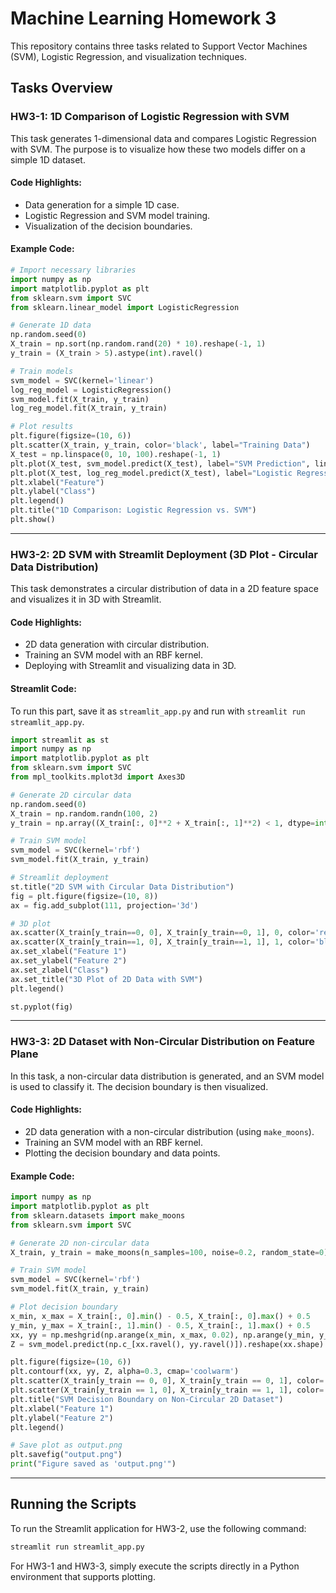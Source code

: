 
# Machine Learning Homework 3

This repository contains three tasks related to Support Vector Machines (SVM), Logistic Regression, and visualization techniques.

## Tasks Overview

### HW3-1: 1D Comparison of Logistic Regression with SVM
This task generates 1-dimensional data and compares Logistic Regression with SVM. The purpose is to visualize how these two models differ on a simple 1D dataset.

#### Code Highlights:
- Data generation for a simple 1D case.
- Logistic Regression and SVM model training.
- Visualization of the decision boundaries.

#### Example Code:
```python
# Import necessary libraries
import numpy as np
import matplotlib.pyplot as plt
from sklearn.svm import SVC
from sklearn.linear_model import LogisticRegression

# Generate 1D data
np.random.seed(0)
X_train = np.sort(np.random.rand(20) * 10).reshape(-1, 1)
y_train = (X_train > 5).astype(int).ravel()

# Train models
svm_model = SVC(kernel='linear')
log_reg_model = LogisticRegression()
svm_model.fit(X_train, y_train)
log_reg_model.fit(X_train, y_train)

# Plot results
plt.figure(figsize=(10, 6))
plt.scatter(X_train, y_train, color='black', label="Training Data")
X_test = np.linspace(0, 10, 100).reshape(-1, 1)
plt.plot(X_test, svm_model.predict(X_test), label="SVM Prediction", linestyle='--')
plt.plot(X_test, log_reg_model.predict(X_test), label="Logistic Regression Prediction", linestyle=':')
plt.xlabel("Feature")
plt.ylabel("Class")
plt.legend()
plt.title("1D Comparison: Logistic Regression vs. SVM")
plt.show()
```

---

### HW3-2: 2D SVM with Streamlit Deployment (3D Plot - Circular Data Distribution)
This task demonstrates a circular distribution of data in a 2D feature space and visualizes it in 3D with Streamlit.

#### Code Highlights:
- 2D data generation with circular distribution.
- Training an SVM model with an RBF kernel.
- Deploying with Streamlit and visualizing data in 3D.

#### Streamlit Code:
To run this part, save it as `streamlit_app.py` and run with `streamlit run streamlit_app.py`.

```python
import streamlit as st
import numpy as np
import matplotlib.pyplot as plt
from sklearn.svm import SVC
from mpl_toolkits.mplot3d import Axes3D

# Generate 2D circular data
np.random.seed(0)
X_train = np.random.randn(100, 2)
y_train = np.array((X_train[:, 0]**2 + X_train[:, 1]**2) < 1, dtype=int)

# Train SVM model
svm_model = SVC(kernel='rbf')
svm_model.fit(X_train, y_train)

# Streamlit deployment
st.title("2D SVM with Circular Data Distribution")
fig = plt.figure(figsize=(10, 8))
ax = fig.add_subplot(111, projection='3d')

# 3D plot
ax.scatter(X_train[y_train==0, 0], X_train[y_train==0, 1], 0, color='red', label='Class 0')
ax.scatter(X_train[y_train==1, 0], X_train[y_train==1, 1], 1, color='blue', label='Class 1')
ax.set_xlabel("Feature 1")
ax.set_ylabel("Feature 2")
ax.set_zlabel("Class")
ax.set_title("3D Plot of 2D Data with SVM")
plt.legend()

st.pyplot(fig)
```

---

### HW3-3: 2D Dataset with Non-Circular Distribution on Feature Plane
In this task, a non-circular data distribution is generated, and an SVM model is used to classify it. The decision boundary is then visualized.

#### Code Highlights:
- 2D data generation with a non-circular distribution (using `make_moons`).
- Training an SVM model with an RBF kernel.
- Plotting the decision boundary and data points.

#### Example Code:
```python
import numpy as np
import matplotlib.pyplot as plt
from sklearn.datasets import make_moons
from sklearn.svm import SVC

# Generate 2D non-circular data
X_train, y_train = make_moons(n_samples=100, noise=0.2, random_state=0)

# Train SVM model
svm_model = SVC(kernel='rbf')
svm_model.fit(X_train, y_train)

# Plot decision boundary
x_min, x_max = X_train[:, 0].min() - 0.5, X_train[:, 0].max() + 0.5
y_min, y_max = X_train[:, 1].min() - 0.5, X_train[:, 1].max() + 0.5
xx, yy = np.meshgrid(np.arange(x_min, x_max, 0.02), np.arange(y_min, y_max, 0.02))
Z = svm_model.predict(np.c_[xx.ravel(), yy.ravel()]).reshape(xx.shape)

plt.figure(figsize=(10, 6))
plt.contourf(xx, yy, Z, alpha=0.3, cmap='coolwarm')
plt.scatter(X_train[y_train == 0, 0], X_train[y_train == 0, 1], color='red', label='Class 0')
plt.scatter(X_train[y_train == 1, 0], X_train[y_train == 1, 1], color='blue', label='Class 1')
plt.title("SVM Decision Boundary on Non-Circular 2D Dataset")
plt.xlabel("Feature 1")
plt.ylabel("Feature 2")
plt.legend()

# Save plot as output.png
plt.savefig("output.png")
print("Figure saved as 'output.png'")
```

---

## Running the Scripts

To run the Streamlit application for HW3-2, use the following command:
```bash
streamlit run streamlit_app.py
```

For HW3-1 and HW3-3, simply execute the scripts directly in a Python environment that supports plotting.

